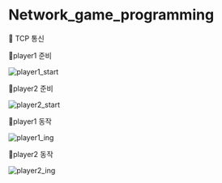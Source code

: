 # Network_game_programming

📲 TCP 통신

👩player1 준비

![player1_start](https://user-images.githubusercontent.com/59694789/108592415-27426380-73b1-11eb-8083-743bac7d1ee0.PNG)

🧑player2 준비

![player2_start](https://user-images.githubusercontent.com/59694789/108592416-2a3d5400-73b1-11eb-9e8e-d57620ba3f73.PNG)

👩player1 동작

![player1_ing](https://user-images.githubusercontent.com/59694789/108592418-2c071780-73b1-11eb-865b-35d9a71b5200.PNG)

🧑player2 동작

![player2_ing](https://user-images.githubusercontent.com/59694789/108592455-47722280-73b1-11eb-8f34-66fd8f5f3a14.PNG)
